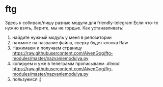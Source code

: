 # ftg
Здесь я собираю/пишу разные модули для friendly-telegram
Если что-то нужно взять, берите, мы не гордые.
Как устанавливать:
1. найдите нужный модуль у меня в репозитории
2. нажмите на название файла, сверху будет кнопка Raw
3. Нажимаем и получаем страницу https://raw.githubusercontent.com/AivenGog/ftg-modules/master/nazvaniemodulya.py
4. копируем и уже в телеграмм прописываем .dlmod https://raw.githubusercontent.com/AivenGog/ftg-modules/master/nazvaniemodulya.py
5. пользуемся ;)
